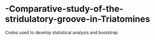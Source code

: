 # -Comparative-study-of-the-stridulatory-groove-in-Triatomines
Codes used to develop statistical analysis and bootstrap

